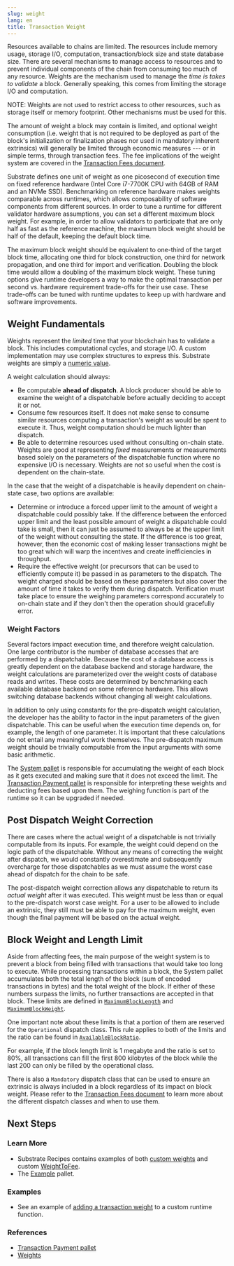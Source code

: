 ```yaml
---
slug: weight
lang: en
title: Transaction Weight
---
```


Resources available to chains are limited. The resources include memory usage, storage I/O,
computation, transaction/block size and state database size. There are several mechanisms to manage
access to resources and to prevent individual components of the chain from consuming too much of any
resource. Weights are the mechanism used to manage the _time is takes to validate_ a block.
Generally speaking, this comes from limiting the storage I/O and computation.

NOTE: Weights are not used to restrict access to other resources, such as storage itself or memory
footprint. Other mechanisms must be used for this.

The amount of weight a block may contain is limited, and optional weight consumption (i.e. weight
that is not required to be deployed as part of the block's initialization or finalization phases nor
used in mandatory inherent extrinsics) will generally be limited through economic measures --- or in
simple terms, through transaction fees. The fee implications of the weight system are covered in the
[Transaction Fees document](../runtime/fees).

Substrate defines one unit of weight as one picosecond of execution time on fixed reference hardware
(Intel Core i7-7700K CPU with 64GB of RAM and an NVMe SSD). Benchmarking on reference hardware makes
weights comparable across runtimes, which allows composability of software components from different
sources. In order to tune a runtime for different validator hardware assumptions, you can set a
different maximum block weight. For example, in order to allow validators to participate that are
only half as fast as the reference machine, the maximum block weight should be half of the default,
keeping the default block time.

The maximum block weight should be equivalent to one-third of the target block time, allocating one
third for block construction, one third for network propagation, and one third for import and
verification. Doubling the block time would allow a doubling of the maximum block weight. These
tuning options give runtime developers a way to make the optimal transaction per second vs. hardware
requirement trade-offs for their use case. These trade-offs can be tuned with runtime updates to
keep up with hardware and software improvements.

## Weight Fundamentals

Weights represent the _limited_ time that your blockchain has to validate a block. This includes
computational cycles, and storage I/O. A custom implementation may use complex structures to express
this. Substrate weights are simply a
[numeric value](https://substrate.dev/rustdocs/master/frame_support/weights/type.Weight.html).

A weight calculation should always:

- Be computable **ahead of dispatch**. A block producer should be able to examine the weight of a
  dispatchable before actually deciding to accept it or not.
- Consume few resources itself. It does not make sense to consume similar resources computing a
  transaction's weight as would be spent to execute it. Thus, weight computation should be much
  lighter than dispatch.
- Be able to determine resources used without consulting on-chain state. Weights are good at
  representing _fixed_ measurements or measurements based solely on the parameters of the
  dispatchable function where no expensive I/O is necessary. Weights are not so useful when the cost
  is dependent on the chain-state.

In the case that the weight of a dispatchable is heavily dependent on chain-state case, two options
are available:

- Determine or introduce a forced upper limit to the amount of weight a dispatchable could possibly
  take. If the difference between the enforced upper limit and the least possible amount of weight a
  dispatchable could take is small, then it can just be assumed to always be at the upper limit of
  the weight without consulting the state. If the difference is too great, however, then the
  economic cost of making lesser transactions might be too great which will warp the incentives and
  create inefficiencies in throughput.
- Require the effective weight (or precursors that can be used to efficiently compute it) be passed
  in as parameters to the dispatch. The weight charged should be based on these parameters but also
  cover the amount of time it takes to verify them during dispatch. Verification must take place to
  ensure the weighing parameters correspond accurately to on-chain state and if they don't then the
  operation should gracefully error.

### Weight Factors

Several factors impact execution time, and therefore weight calculation. One large contributor is
the number of database accesses that are performed by a dispatchable. Because the cost of a database
access is greatly dependent on the database backend and storage hardware, the weight calculations
are parameterized over the weight costs of database reads and writes. These costs are determined by
benchmarking each available database backend on some reference hardware. This allows switching
database backends without changing all weight calculations.

In addition to only using constants for the pre-dispatch weight calculation, the developer has the
ability to factor in the input parameters of the given dispatchable. This can be useful when the
execution time depends on, for example, the length of one parameter. It is important that these
calculations do not entail any meaningful work themselves. The pre-dispatch maximum weight should be
trivially computable from the input arguments with some basic arithmetic.

The [System pallet](https://substrate.dev/rustdocs/master/frame_system/struct.Module.html) is
responsible for accumulating the weight of each block as it gets executed and making sure that it
does not exceed the limit. The
[Transaction Payment pallet](https://substrate.dev/rustdocs/master/pallet_transaction_payment/index.html)
is responsible for interpreting these weights and deducting fees based upon them. The weighing
function is part of the runtime so it can be upgraded if needed.

## Post Dispatch Weight Correction

There are cases where the actual weight of a dispatchable is not trivially computable from its
inputs. For example, the weight could depend on the logic path of the dispatchable. Without any
means of correcting the weight after dispatch, we would constantly overestimate and subsequently
overcharge for those dispatchables as we must assume the worst case ahead of dispatch for the chain
to be safe.

The post-dispatch weight correction allows any dispatchable to return its _actual weight_ after it
was executed. This weight must be less than or equal to the pre-dispatch worst case weight. For a
user to be allowed to include an extrinsic, they still must be able to pay for the maximum weight,
even though the final payment will be based on the actual weight.

## Block Weight and Length Limit

Aside from affecting fees, the main purpose of the weight system is to prevent a block from being
filled with transactions that would take too long to execute. While processing transactions within a
block, the System pallet accumulates both the total length of the block (sum of encoded transactions
in bytes) and the total weight of the block. If either of these numbers surpass the limits, no
further transactions are accepted in that block. These limits are defined in
[`MaximumBlockLength`](https://substrate.dev/rustdocs/master/frame_system/trait.Trait.html#associatedtype.MaximumBlockLength)
and
[`MaximumBlockWeight`](https://substrate.dev/rustdocs/master/frame_system/trait.Trait.html#associatedtype.MaximumBlockWeight).

One important note about these limits is that a portion of them are reserved for the `Operational`
dispatch class. This rule applies to both of the limits and the ratio can be found in
[`AvailableBlockRatio`](https://substrate.dev/rustdocs/master/frame_system/trait.Trait.html#associatedtype.AvailableBlockRatio).

For example, if the block length limit is 1 megabyte and the ratio is set to 80%, all transactions
can fill the first 800 kilobytes of the block while the last 200 can only be filled by the
operational class.

There is also a `Mandatory` dispatch class that can be used to ensure an extrinsic is always
included in a block regardless of its impact on block weight. Please refer to the
[Transaction Fees document](../runtime/fees) to learn more about the different dispatch classes and
when to use them.

## Next Steps

### Learn More

- Substrate Recipes contains examples of both
  [custom weights](https://github.com/substrate-developer-hub/recipes/tree/master/pallets/weights)
  and custom
  [WeightToFee](https://github.com/substrate-developer-hub/recipes/tree/master/runtimes/weight-fee-runtime).
- The [Example](https://github.com/paritytech/substrate/blob/master/frame/example/src/lib.rs)
  pallet.

### Examples

- See an example of
  [adding a transaction weight](https://substrate.dev/recipes/3-entrees/weights.html) to a custom
  runtime function.

### References

- [Transaction Payment pallet](https://github.com/paritytech/substrate/blob/master/frame/transaction-payment/src/lib.rs)
- [Weights](https://github.com/paritytech/substrate/blob/master/frame/support/src/weights.rs)
